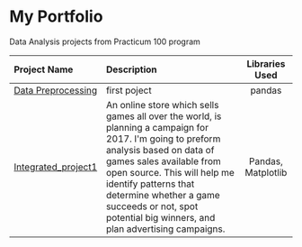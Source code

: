 # My Portfolio
Data Analysis projects from Practicum 100 program

| Project Name                                                                                        | Description         | Libraries Used|
:-----------------------------------------------------------------------------------------------------|:--------------------|:--------------:|
| [Data Preprocessing](https://github.com/idangold1212/Portfolio/blob/main/Data%20Preprocessing.ipynb)| first poject        | pandas
| [Integrated_project1](https://github.com/idangold1212/Portfolio/tree/intergrated_project1)                                                                                                  |An online store which sells games all over the world, is planning a campaign for 2017. I'm going to preform analysis based on data of games sales available from open source. This will help me identify patterns that determine whether a game succeeds or not, spot potential big winners, and plan advertising campaigns.| Pandas, Matplotlib
